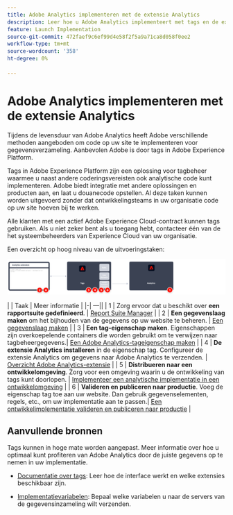 ```yaml
---
title: Adobe Analytics implementeren met de extensie Analytics
description: Leer hoe u Adobe Analytics implementeert met tags en de extensie Analytics
feature: Launch Implementation
source-git-commit: 472faef9c6ef99d4e58f2f5a9a71ca8d058f0ee2
workflow-type: tm+mt
source-wordcount: '358'
ht-degree: 0%

---
```


# Adobe Analytics implementeren met de extensie Analytics

Tijdens de levensduur van Adobe Analytics heeft Adobe verschillende methoden aangeboden om code op uw site te implementeren voor gegevensverzameling. Aanbevolen Adobe is door tags in Adobe Experience Platform.

Tags in Adobe Experience Platform zijn een oplossing voor tagbeheer waarmee u naast andere coderingsvereisten ook analytische code kunt implementeren. Adobe biedt integratie met andere oplossingen en producten aan, en laat u douanecode opstellen. Al deze taken kunnen worden uitgevoerd zonder dat ontwikkelingsteams in uw organisatie code op uw site hoeven bij te werken.

Alle klanten met een actief Adobe Experience Cloud-contract kunnen tags gebruiken. Als u niet zeker bent als u toegang hebt, contacteer één van de het systeembeheerders van Experience Cloud van uw organisatie.

Een overzicht op hoog niveau van de uitvoeringstaken:

![Adobe Analytics die de uitbreidingsworkflow voor Analytics gebruikt](../assets/analytics-extension-annotated.png)

| | Taak | Meer informatie | |-| —|| | 1 | Zorg ervoor dat u beschikt over **een rapportsuite gedefinieerd**. | [Report Suite Manager](../../admin/admin/c-manage-report-suites/report-suites-admin.md) | | 2 | **Een gegevenslaag maken** om het bijhouden van de gegevens op uw website te beheren. | [Een gegevenslaag maken](../prepare/data-layer.md) | | 3 | **Een tag-eigenschap maken**. Eigenschappen zijn overkoepelende containers die worden gebruikt om te verwijzen naar tagbeheergegevens.| [Een Adobe Analytics-tageigenschap maken](../launch/create-analytics-property.md) | | 4 | **De extensie Analytics installeren** in de eigenschap tag. Configureer de extensie Analytics om gegevens naar Adobe Analytics te verzenden. | [Overzicht Adobe Analytics-extensie](https://experienceleague.adobe.com/docs/experience-platform/tags/extensions/client/analytics/overview.html?lang=en) | | 5 | **Distribueren naar een ontwikkelomgeving**. Zorg voor een omgeving waarin u de ontwikkeling van tags kunt doorlopen. | [Implementeer een analytische implementatie in een ontwikkelomgeving](./deploy-dev.md) | | 6 | **Valideren en publiceren naar productie**. Voeg de eigenschap tag toe aan uw website. Dan gebruik gegevenselementen, regels, etc., om uw implementatie aan te passen.| [Een ontwikkelimplementatie valideren en publiceren naar productie](./validate-publish-prod.md) |

## Aanvullende bronnen

Tags kunnen in hoge mate worden aangepast. Meer informatie over hoe u optimaal kunt profiteren van Adobe Analytics door de juiste gegevens op te nemen in uw implementatie.

- [Documentatie over tags](https://experienceleague.adobe.com/docs/experience-platform/tags/home.html#): Leer hoe de interface werkt en welke extensies beschikbaar zijn.

- [Implementatievariabelen](../vars/overview.md): Bepaal welke variabelen u naar de servers van de gegevensinzameling wilt verzenden.
